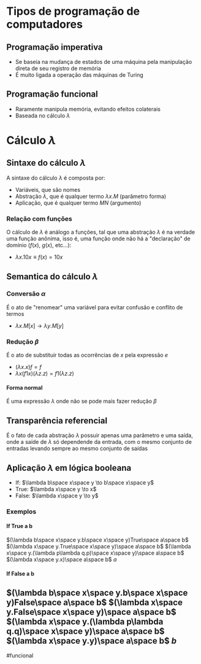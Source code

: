 # Tipos de programação de computadores

## Programação imperativa
- Se baseia na mudança de estados de uma máquina pela manipulação direta de seu registro de memória
- É muito ligada a operação das máquinas de Turing


## Programação funcional
- Raramente manipula memória, evitando efeitos colaterais
- Baseada no cálculo $\lambda$


# Cálculo $\lambda$

## Sintaxe do cálculo $\lambda$
A sintaxe do cálculo $\lambda$ é composta por:
- Variáveis, que são nomes
- Abstração $\lambda$, que é qualquer termo $\lambda x.M$ (parâmetro forma)
- Aplicação, que é qualquer termo $M N$ (argumento)


### Relação com funções
O cálculo de $\lambda$ é análogo a funções, tal que uma abstração $\lambda$ é na verdade uma função anônima, isso é, uma função onde não há a "declaração" de domínio ($f(x)$, $g(x)$, etc...):
- $\lambda x.10x \equiv f(x)=10x$


## Semantica do cálculo $\lambda$
### Conversão $\alpha$
É o ato de "renomear" uma variável para evitar confusão e conflito de termos
- $\lambda x.M[x] \to \lambda y.M[y]$

### Redução $\beta$
É o ato de substituir todas as ocorrências de $x$ pela expressão $e$
- $(\lambda x.x)f = f$
- $\lambda x(f1 x)(\lambda z.z) = f1(\lambda z.z)$

#### Forma normal
É uma expressão $\lambda$ onde não se pode mais fazer redução $\beta$


## Transparência referencial
É o fato de cada abstração $\lambda$ possuir apenas uma parâmetro e uma saída, onde a saíde de $\lambda$ só dependende da entrada, com o mesmo conjunto de entradas levando sempre ao mesmo conjunto de saídas


## Aplicação $\lambda$ em lógica booleana
- If: $\lambda b\space x\space y \to b\space x\space y$
- True: $\lambda x\space y \to x$
- False: $\lambda x\space y \to y$

### Exemplos
#### If True a b
$(\lambda b\space x\space y.b\space x\space y)True\space a\space b$
$(\lambda x\space y.True\space x\space y)\space a\space b$
$(\lambda x\space y.(\lambda p\lambda q.p)\space x\space y)\space a\space b$
$(\lambda x\space y.x)\space a\space b$
$a$

#### If False a b
$(\lambda b\space x\space y.b\space x\space y)False\space a\space b$
$(\lambda x\space y.False\space x\space y)\space a\space b$
$(\lambda x\space y.(\lambda p\lambda q.q)\space x\space y)\space a\space b$
$(\lambda x\space y.y)\space a\space b$
$b$
---
#funcional 
